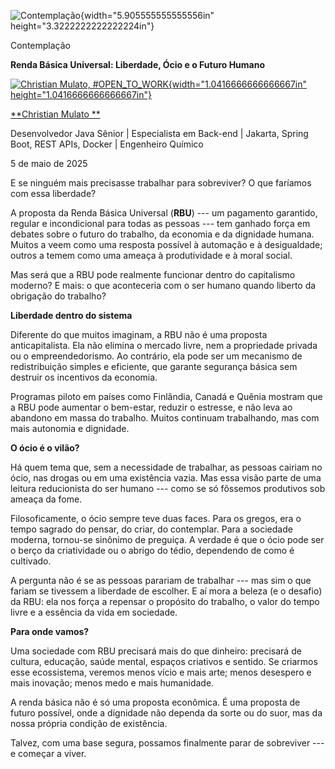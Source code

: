 ![Contemplação](temp_media/media/image1.jpeg){width="5.905555555555556in" height="3.3222222222222224in"}

Contemplação

**Renda Básica Universal: Liberdade, Ócio e o Futuro Humano**

[![Christian Mulato, #OPEN_TO_WORK](temp_media/media/image2.jpeg){width="1.0416666666666667in" height="1.0416666666666667in"}](https://www.linkedin.com/in/chmulato/)

[**Christian Mulato **](https://www.linkedin.com/in/chmulato/)

Desenvolvedor Java Sênior \| Especialista em Back-end \| Jakarta, Spring Boot, REST APIs, Docker \| Engenheiro Químico

5 de maio de 2025

E se ninguém mais precisasse trabalhar para sobreviver? O que faríamos com essa liberdade?

A proposta da Renda Básica Universal (**RBU**) --- um pagamento garantido, regular e incondicional para todas as pessoas --- tem ganhado força em debates sobre o futuro do trabalho, da economia e da dignidade humana. Muitos a veem como uma resposta possível à automação e à desigualdade; outros a temem como uma ameaça à produtividade e à moral social.

Mas será que a RBU pode realmente funcionar dentro do capitalismo moderno? E mais: o que aconteceria com o ser humano quando liberto da obrigação do trabalho?

**Liberdade dentro do sistema**

Diferente do que muitos imaginam, a RBU não é uma proposta anticapitalista. Ela não elimina o mercado livre, nem a propriedade privada ou o empreendedorismo. Ao contrário, ela pode ser um mecanismo de redistribuição simples e eficiente, que garante segurança básica sem destruir os incentivos da economia.

Programas piloto em países como Finlândia, Canadá e Quênia mostram que a RBU pode aumentar o bem-estar, reduzir o estresse, e não leva ao abandono em massa do trabalho. Muitos continuam trabalhando, mas com mais autonomia e dignidade.

**O ócio é o vilão?**

Há quem tema que, sem a necessidade de trabalhar, as pessoas cairiam no ócio, nas drogas ou em uma existência vazia. Mas essa visão parte de uma leitura reducionista do ser humano --- como se só fôssemos produtivos sob ameaça da fome.

Filosoficamente, o ócio sempre teve duas faces. Para os gregos, era o tempo sagrado do pensar, do criar, do contemplar. Para a sociedade moderna, tornou-se sinônimo de preguiça. A verdade é que o ócio pode ser o berço da criatividade ou o abrigo do tédio, dependendo de como é cultivado.

A pergunta não é se as pessoas parariam de trabalhar --- mas sim o que fariam se tivessem a liberdade de escolher. E aí mora a beleza (e o desafio) da RBU: ela nos força a repensar o propósito do trabalho, o valor do tempo livre e a essência da vida em sociedade.

**Para onde vamos?**

Uma sociedade com RBU precisará mais do que dinheiro: precisará de cultura, educação, saúde mental, espaços criativos e sentido. Se criarmos esse ecossistema, veremos menos vício e mais arte; menos desespero e mais inovação; menos medo e mais humanidade.

A renda básica não é só uma proposta econômica. É uma proposta de futuro possível, onde a dignidade não dependa da sorte ou do suor, mas da nossa própria condição de existência.

Talvez, com uma base segura, possamos finalmente parar de sobreviver --- e começar a viver.

